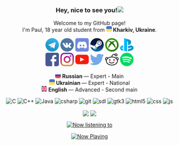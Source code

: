 <h3 align="center">Hey, nice to see you!<img src="https://raw.githubusercontent.com/MartinHeinz/MartinHeinz/master/wave.gif" width="36"/></h3>
<p align="center">Welcome to my GitHub page!<br>
I'm Paul, 18 year old student from <a href="https://en.wikipedia.org/wiki/Kharkiv" target="_blank"><img src="https://raw.githubusercontent.com/PAXANDDOS/PAXANDDOS/c61bd590fc67ecbafc2b30313790de34769c33ee/Profile/countries/svg/ukraine.svg" width="15"/></a><b> Kharkiv, Ukraine</b>.</p>
<p align="center">
    <a href="https://web.telegram.org/#/im?p=@paxanddos" target="_blank"><img                                           src="https://raw.githubusercontent.com/PAXANDDOS/PAXANDDOS/27bf6323867e31e80d6414847d67a577b425dd21/Profile/social/Telegram_logo.svg" width="36"/></a>
    <a href="https://vk.com/paxanddos" target="_blank"><img src="https://raw.githubusercontent.com/PAXANDDOS/PAXANDDOS/27bf6323867e31e80d6414847d67a577b425dd21/Profile/social/vk.svg" width="36"/></a>
    <a href="https://discord.com/" target="_blank"><img                                           src="https://raw.githubusercontent.com/PAXANDDOS/PAXANDDOS/27bf6323867e31e80d6414847d67a577b425dd21/Profile/social/discord.svg" width="36"/></a>
    <a href="https://steamcommunity.com/id/paxanddos/" target="_blank"><img                                           src="https://raw.githubusercontent.com/PAXANDDOS/PAXANDDOS/27bf6323867e31e80d6414847d67a577b425dd21/Profile/social/Steam_icon_logo.svg" width="36"/></a>
    <a href="https://account.xbox.com/ru-ru/profile?gamertag=PAXANDDOS" target="_blank"><img                                           src="https://raw.githubusercontent.com/PAXANDDOS/PAXANDDOS/27bf6323867e31e80d6414847d67a577b425dd21/Profile/social/xbox.svg" width="36"/></a>
    <a href="https://my.playstation.com/profile/PAXANDDOS" target="_blank"><img                                           src="https://raw.githubusercontent.com/PAXANDDOS/PAXANDDOS/27bf6323867e31e80d6414847d67a577b425dd21/Profile/social/playstation.svg" width="36"/></a><br>
    <a href="https://www.facebook.com/359076001183781" target="_blank"><img                                           src="https://raw.githubusercontent.com/PAXANDDOS/PAXANDDOS/27bf6323867e31e80d6414847d67a577b425dd21/Profile/social/facebook.svg" width="36"/></a>
    <a href="http://instagram.com/paxanddos" target="_blank"><img                                           src="https://raw.githubusercontent.com/PAXANDDOS/PAXANDDOS/27bf6323867e31e80d6414847d67a577b425dd21/Profile/social/instagram.svg" width="36"/></a>
    <a href="https://www.youtube.com/channel/UCGYgeh073cBFOWAqhZa3iiQ" target="_blank"><img                                           src="https://raw.githubusercontent.com/PAXANDDOS/PAXANDDOS/27bf6323867e31e80d6414847d67a577b425dd21/Profile/social/youtube.svg" width="36"/></a>
    <a href="https://twitter.com/PAXANDDOS" target="_blank"><img                                           src="https://raw.githubusercontent.com/PAXANDDOS/PAXANDDOS/27bf6323867e31e80d6414847d67a577b425dd21/Profile/social/twitter.svg" width="36"/></a>
    <a href="https://www.reddit.com/u/PAXANDDOS" target="_blank"><img                                           src="https://raw.githubusercontent.com/PAXANDDOS/PAXANDDOS/27bf6323867e31e80d6414847d67a577b425dd21/Profile/social/reddit.svg" width="36"/></a>
    <a href="https://open.spotify.com/user/5iayic05kooeth409rhjfyptw" target="_blank"><img                                           src="https://raw.githubusercontent.com/PAXANDDOS/PAXANDDOS/27bf6323867e31e80d6414847d67a577b425dd21/Profile/social/spotify.svg" width="36"/></a>
</p>
<p align="center">
    <a href="https://en.wikipedia.org/wiki/Russian_language" target="_blank"><img                                           src="https://raw.githubusercontent.com/PAXANDDOS/PAXANDDOS/27bf6323867e31e80d6414847d67a577b425dd21/Profile/countries/russia.svg" width="15"/></a><b> Russian </b>— Expert - Main<br>
    <a href="https://en.wikipedia.org/wiki/Ukrainian_language" target="_blank"><img                                           src="https://raw.githubusercontent.com/PAXANDDOS/PAXANDDOS/27bf6323867e31e80d6414847d67a577b425dd21/Profile/countries/ukraine.svg" width="15"/></a><b> Ukrainian </b>— Expert - National<br>
    <a href="https://en.wikipedia.org/wiki/English_language" target="_blank"><img                                           src="https://raw.githubusercontent.com/PAXANDDOS/PAXANDDOS/27bf6323867e31e80d6414847d67a577b425dd21/Profile/countries/united-kingdom.svg" width="15"/></a><b> English </b>— Advanced - Second main<br>
</p>
<p align="center">
    <img alt="C" src="https://img.shields.io/badge/C-blue.svg?style=flat&logo=c&logoColor=white" />
    <img alt="C++" src="https://img.shields.io/badge/C++-blue.svg?style=flat&logo=c%2B%2B" />
    <img alt="Java" src="https://img.shields.io/badge/-Java-e87000?style=flat-flat&logo=java&logoColor=white" /> 
    <img alt="csharp" src="https://img.shields.io/badge/-CSharp-6d0074?style=flat-flat&logo=c-sharp&logoColor=white" />
    <img alt="git" src="https://img.shields.io/badge/-Git-F05032?style=flat-flat&logo=git&logoColor=white" />
    <img alt="sdl" src="https://img.shields.io/badge/-SDL-103255?style=flat-flat&logo=sdl&logoColor=white" />
    <img alt="gtk3" src="https://img.shields.io/badge/-GTK+3.0-e50000?style=flat-flat&logo=gtk+&logoColor=white" />
    <img alt="html5" src="https://img.shields.io/badge/-HTML5-E34F26?style=flat-flat&logo=html5&logoColor=white" />
    <img alt="css" src="https://img.shields.io/badge/-CSS3-3B90FF?style=flat-flat&logo=css3&logoColor=white" />
    <img alt="js" src="https://img.shields.io/badge/-JavaScript-f7df1e?style=flat-flat&logo=javascript&logoColor=black" />
</p>
<p align="center">
    <img align="center" src="https://github-readme-stats-mu-lime.vercel.app/api?username=paxanddos&show_icons=true&include_all_commits=true&theme=buefy" />
    <img align="center" src="https://github-readme-stats-mu-lime.vercel.app/api/top-langs/?username=paxanddos&layout=compact&theme=buefy" />
</p>
<p align="center">
    <a href="https://open.spotify.com/user/PAXANDDOS"><img src="https://novatorem-paxanddos.vercel.app/api/spotify" alt="Now listening to" width="350" /></a>
</p>
<p align="center">
    <a href="https://spotify-natemoo.vercel.app/now-playing?open">
    <img src="https://spotify-natemoo.vercel.app/now-playing" width="300" alt="Now Playing">
    </a>
</p>
